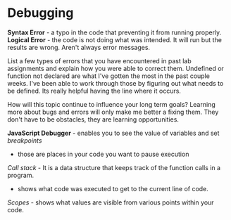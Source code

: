 # Debugging

**Syntax Error** - a typo in the code that preventing it from running properly.
**Logical Error** - the code is not doing what was intended. It will run but the results are wrong. Aren't always error messages.

List a few types of errors that you have encountered in past lab assignments and explain how you were able to correct them.
Undefined or function not declared are what I've gotten the most in the past couple weeks. I've been able to work through those by figuring out what needs to be defined. Its really helpful having the line where it occurs.

How will this topic continue to influence your long term goals? Learning more about bugs and errors will only make me better a fixing them. They don't have to be obstacles, they are learning opportunities.

**JavaScript Debugger** - enables you to see the value of variables and set *breakpoints*
  
- those are places in your code you want to pause execution

*Call stack* - It is a data structure that keeps track of the function calls in a program.

- shows what code was executed to get to the current line of code.

*Scopes* - shows what values are visible from various points within your code.